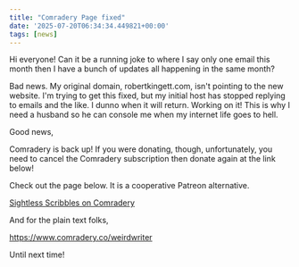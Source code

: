 ```yaml
---
title: "Comradery Page fixed"
date: '2025-07-20T06:34:34.449821+00:00'
tags: [news]
---
```


Hi everyone! Can it be a running joke to where I say only one email this month then I have a bunch of updates all happening in the same month?

Bad news. My original domain, robertkingett.com, isn't pointing to the new website. I'm trying to get this fixed, but my initial host has stopped replying to emails and the like. I dunno when it will return. Working on it! This is why I need a husband so he can console me when my internet life goes to hell.

Good news,

Comradery is back up! If you were donating, though, unfortunately, you need to cancel the Comradery subscription then donate again at the link below!

Check out the page below. It is a cooperative Patreon alternative.

[Sightless Scribbles on Comradery](https://www.comradery.co/weirdwriter)

And for the plain text folks,

https://www.comradery.co/weirdwriter

Until next time!